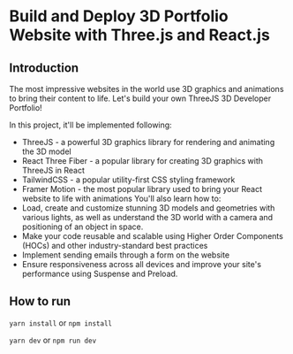 # Build and Deploy 3D Portfolio Website with Three.js and React.js

## Introduction

The most impressive websites in the world use 3D graphics and animations to bring their content to life.
Let's build your own ThreeJS 3D Developer Portfolio!

In this project, it'll be implemented following:

- ThreeJS - a powerful 3D graphics library for rendering and animating the 3D model
- React Three Fiber - a popular library for creating 3D graphics with ThreeJS in React
- TailwindCSS - a popular utility-first CSS styling framework
- Framer Motion - the most popular library used to bring your React website to life with animations
  You'll also learn how to:
- Load, create and customize stunning 3D models and geometries with various lights, as well as understand the 3D world with a camera and positioning of an object in space.
- Make your code reusable and scalable using Higher Order Components (HOCs) and other industry-standard best practices
- Implement sending emails through a form on the website
- Ensure responsiveness across all devices and improve your site's performance using Suspense and Preload.

## How to run

`yarn install` or `npm install`

`yarn dev` or `npm run dev`
